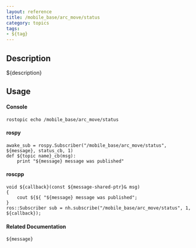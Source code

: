 ```yaml
---
layout: reference
title: /mobile_base/arc_move/status
category: topics
tags: 
- ${tag}
---
```


## Description
${description}

## Usage
#### Console
```
rostopic echo /mobile_base/arc_move/status
```

#### rospy
```
awake_sub = rospy.Subscriber("/mobile_base/arc_move/status", ${message}, status_cb, 1)
def ${topic name}_cb(msg):
    print "${message} message was published"
```

#### roscpp
```
void ${callback}(const ${message-shared-ptr}& msg)
{
    cout ${${ "${message} message was published";
}
ros::Subscriber sub = nh.subscribe("/mobile_base/arc_move/status", 1, ${callback});
```

#### Related Documentation
``${message}``  